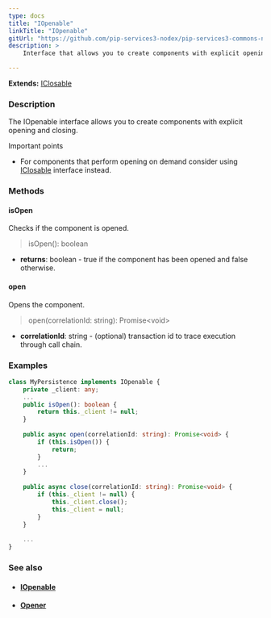 ```yaml
---
type: docs
title: "IOpenable"
linkTitle: "IOpenable"
gitUrl: "https://github.com/pip-services3-nodex/pip-services3-commons-nodex"
description: >
    Interface that allows you to create components with explicit opening and closing.

---
```


**Extends:** [IClosable](../iclosable)

### Description

The IOpenable interface allows you to create components with explicit opening and closing.

Important points
    
- For components that perform opening on demand consider using [IClosable](../iclosable) interface instead.

### Methods

#### isOpen
Checks if the component is opened.

> isOpen(): boolean

- **returns**: boolean - true if the component has been opened and false otherwise.

#### open
Opens the component.

> open(correlationId: string): Promise\<void\>

- **correlationId**: string - (optional) transaction id to trace execution through call chain.

### Examples

```typescript
class MyPersistence implements IOpenable {
    private _client: any;
    ...
    public isOpen(): boolean {
        return this._client != null;
    } 
    
    public async open(correlationId: string): Promise<void> {
        if (this.isOpen()) {
            return;
        }
        ...
    }
    
    public async close(correlationId: string): Promise<void> {
        if (this._client != null) {
            this._client.close();
            this._client = null;
        }
    }
   
    ...
}
```

### See also
- #### [IOpenable](../iopenable)
- #### [Opener](../opener)
